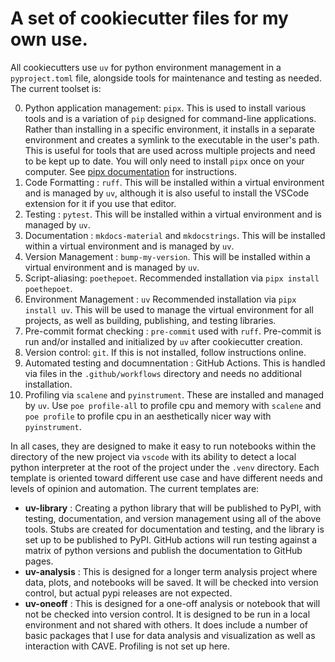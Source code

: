# A set of cookiecutter files for my own use.

All cookiecutters use `uv` for python environment management in a `pyproject.toml` file, alongside tools for maintenance and testing as needed.
The current toolset is:

0. Python application management: `pipx`. This is used to install various tools and is a variation of `pip` designed for command-line applications. Rather than installing in a specific environment, it installs in a separate environment and creates a symlink to the executable in the user's path. This is useful for tools that are used across multiple projects and need to be kept up to date. You will only need to install `pipx` once on your computer. See [pipx documentation](https://pipx.pypa.io/stable/) for instructions.
1. Code Formatting : `ruff`. This will be installed within a virtual environment and is managed by `uv`, although it is also useful to install the VSCode extension for it if you use that editor.
2. Testing : `pytest`. This will be installed within a virtual environment and is managed by `uv`.
3. Documentation : `mkdocs-material` and `mkdocstrings`. This will be installed within a virtual environment and is managed by `uv`.
4. Version Management : `bump-my-version`. This will be installed within a virtual environment and is managed by `uv`.
5. Script-aliasing: `poethepoet`. Recommended installation via `pipx install poethepoet`.
6. Environment Management : `uv` Recommended installation via `pipx install uv`. This will be used to manage the virtual environment for all projects, as well as building, publishing, and testing libraries.
7. Pre-commit format checking : `pre-commit` used with `ruff`. Pre-commit is run and/or installed and initialized by `uv` after cookiecutter creation. 
8. Version control: `git`.  If this is not installed, follow instructions online.
9. Automated testing and documnentation : GitHub Actions. This is handled via files in the `.github/workflows` directory and needs no additional installation.
10. Profiling via `scalene` and `pyinstrument`. These are installed and managed by `uv`. Use `poe profile-all` to profile cpu and memory with `scalene` and `poe profile` to profile cpu in an aesthetically nicer way with `pyinstrument`.

In all cases, they are designed to make it easy to run notebooks within the directory of the new project via `vscode` with its ability to detect a local python interpreter at the root of the project under the `.venv` directory.
Each template is oriented toward different use case and have different needs and levels of opinion and automation. The current templates are:

* **uv-library** : Creating a python library that will be published to PyPI, with testing, documentation, and version management using all of the above tools. Stubs are created for documentation and testing, and the library is set up to be published to PyPI. GitHub actions will run testing against a matrix of python versions and publish the documentation to GitHub pages.
* **uv-analysis** : This is designed for a longer term analysis project where data, plots, and notebooks will be saved. It will be checked into version control, but actual pypi releases are not expected. 
* **uv-oneoff** : This is designed for a one-off analysis or notebook that will not be checked into version control. It is designed to be run in a local environment and not shared with others. It does include a number of basic packages that I use for data analysis and visualization as well as interaction with CAVE. Profiling is not set up here.
